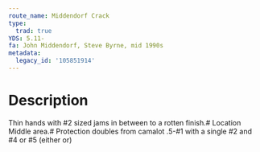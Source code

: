 ```yaml
---
route_name: Middendorf Crack
type:
  trad: true
YDS: 5.11-
fa: John Middendorf, Steve Byrne, mid 1990s
metadata:
  legacy_id: '105851914'
---
```

# Description
Thin hands with #2 sized jams in between to a rotten finish.# Location
Middle area.# Protection
doubles from camalot .5-#1 with a single #2 and #4 or #5 (either or)